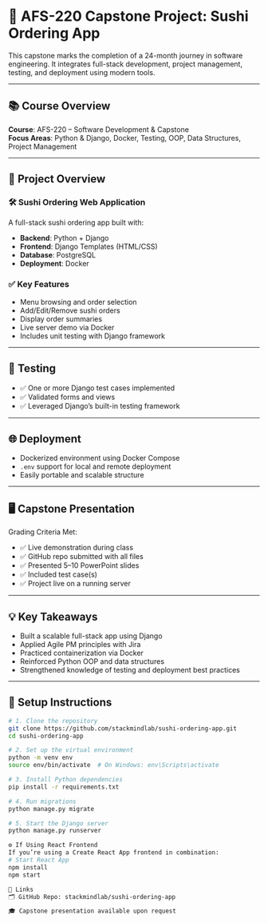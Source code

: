 # 🍣 AFS-220 Capstone Project: Sushi Ordering App

This capstone marks the completion of a 24-month journey in software engineering. It integrates full-stack development, project management, testing, and deployment using modern tools.

---

## 📚 Course Overview
**Course**: AFS-220 – Software Development & Capstone  
**Focus Areas**: Python & Django, Docker, Testing, OOP, Data Structures, Project Management

---

## 🎯 Project Overview

### 🛠️ Sushi Ordering Web Application

A full-stack sushi ordering app built with:

- **Backend**: Python + Django  
- **Frontend**: Django Templates (HTML/CSS)  
- **Database**: PostgreSQL  
- **Deployment**: Docker

### ✅ Key Features

- Menu browsing and order selection  
- Add/Edit/Remove sushi orders  
- Display order summaries  
- Live server demo via Docker  
- Includes unit testing with Django framework

---

## 🧪 Testing

- ✅ One or more Django test cases implemented  
- ✅ Validated forms and views  
- ✅ Leveraged Django’s built-in testing framework

---

## 🌐 Deployment

- Dockerized environment using Docker Compose  
- `.env` support for local and remote deployment  
- Easily portable and scalable structure

---

## 🖥️ Capstone Presentation

Grading Criteria Met:

- ✅ Live demonstration during class  
- ✅ GitHub repo submitted with all files  
- ✅ Presented 5–10 PowerPoint slides  
- ✅ Included test case(s)  
- ✅ Project live on a running server

---

## 💡 Key Takeaways

- Built a scalable full-stack app using Django  
- Applied Agile PM principles with Jira  
- Practiced containerization via Docker  
- Reinforced Python OOP and data structures  
- Strengthened knowledge of testing and deployment best practices

---

## 🚀 Setup Instructions

```bash
# 1. Clone the repository
git clone https://github.com/stackmindlab/sushi-ordering-app.git
cd sushi-ordering-app

# 2. Set up the virtual environment
python -m venv env
source env/bin/activate  # On Windows: env\Scripts\activate

# 3. Install Python dependencies
pip install -r requirements.txt

# 4. Run migrations
python manage.py migrate

# 5. Start the Django server
python manage.py runserver

⚙️ If Using React Frontend
If you’re using a Create React App frontend in combination:
# Start React App
npm install
npm start

🔗 Links
🗂 GitHub Repo: stackmindlab/sushi-ordering-app

🎓 Capstone presentation available upon request


